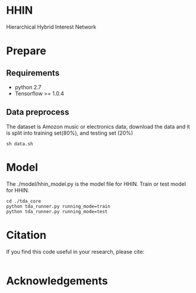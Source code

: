 # HHIN
Hierarchical Hybrid Interest Network

# Prepare
## Requirements
* python 2.7
* Tensorflow >= 1.0.4

## Data preprocess
The dataset is Amozon music or electronics data, download the data and it is split into training set(80%), and testing set (20%)
```
sh data.sh
```

# Model
The ./model/hhin_model.py is the model file for HHIN. Train or test model for HHIN.
```
cd ./tda_core
python tda_runner.py running_mode=train
python tda_runner.py running_mode=test
```

# Citation
If you find this code useful in your research, please cite:

```

```

# Acknowledgements